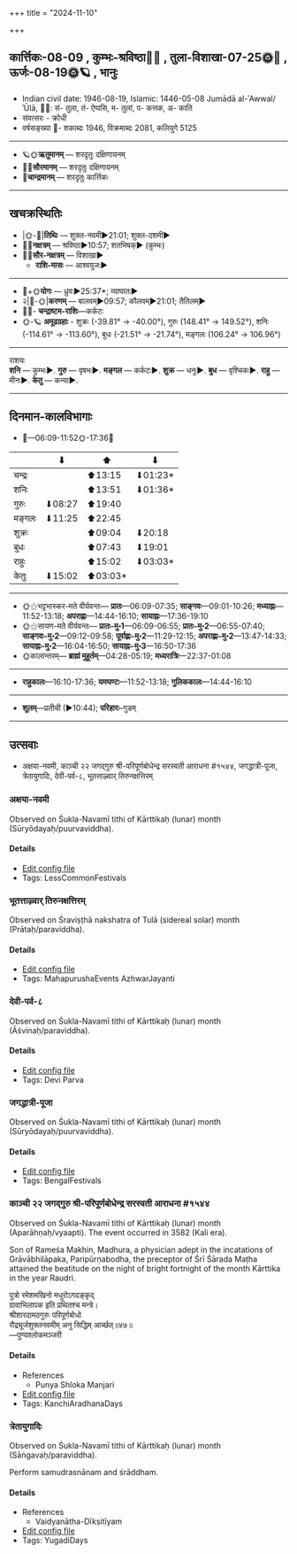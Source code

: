 +++
title = "2024-11-10"

+++
## कार्त्तिकः-08-09  ,  कुम्भः-श्रविष्ठा🌛🌌  ,  तुला-विशाखा-07-25🌞🌌  ,  ऊर्जः-08-19🌞🪐  ,  भानुः
- Indian civil date: 1946-08-19, Islamic: 1446-05-08 Jumādā al-ʾAwwal/ʾŪlā, 🌌🌞: सं- तुला, तं- ऐप्पसि, म- तुलां, प- कत्तक, अ- काति
- संवत्सरः - क्रोधी
- वर्षसङ्ख्या 🌛- शकाब्दः 1946, विक्रमाब्दः 2081, कलियुगे 5125
___________________
- 🪐🌞**ऋतुमानम्** — शरदृतुः दक्षिणायनम्
- 🌌🌞**सौरमानम्** — शरदृतुः दक्षिणायनम्
- 🌛**चान्द्रमानम्** — शरदृतुः कार्त्तिकः
___________________


## खचक्रस्थितिः
- |🌞-🌛|**तिथिः** — शुक्ल-नवमी►21:01; शुक्ल-दशमी►  
- 🌌🌛**नक्षत्रम्** — श्रविष्ठा►10:57; शतभिषक्► (कुम्भः)  
- 🌌🌞**सौर-नक्षत्रम्** — विशाखा►  
  - **राशि-मासः** — आश्वयुजः► 
___________________
- 🌛+🌞**योगः** — ध्रुवः►25:37*; व्याघातः►  
- २|🌛-🌞|**करणम्** — बालवम्►09:57; कौलवम्►21:01; तैतिलम्►  
- 🌌🌛- **चन्द्राष्टम-राशिः**—कर्कटः  
- 🌞-🪐 **अमूढग्रहाः** - शुक्रः (-39.81° → -40.00°), गुरुः (148.41° → 149.52°), शनिः (-114.61° → -113.60°), बुधः (-21.51° → -21.74°), मङ्गलः (106.24° → 106.96°)
___________________
राशयः  
**शनि** — कुम्भः►. **गुरु** — वृषभः►. **मङ्गल** — कर्कटः►. **शुक्र** — धनुः►. **बुध** — वृश्चिकः►. **राहु** — मीनः►. **केतु** — कन्या►. 
___________________


## दिनमान-कालविभागाः
- 🌅—06:09-11:52🌞-17:36🌇  

|      |⬇     |⬆     |⬇     |
|------|-----|-----|------|
|चन्द्रः|     |⬆13:15 |⬇01:23*|
|शनिः   |     |⬆13:51 |⬇01:36*|
|गुरुः  |⬇08:27 |⬆19:40 |     |
|मङ्गलः |⬇11:25 |⬆22:45 |     |
|शुक्रः |     |⬆09:04 |⬇20:18 |
|बुधः   |     |⬆07:43 |⬇19:01 |
|राहुः  |     |⬆15:02 |⬇03:03*|
|केतुः  |⬇15:02 |⬆03:03*|     |
___________________
- 🌞⚝भट्टभास्कर-मते वीर्यवन्तः— **प्रातः**—06:09-07:35; **साङ्गवः**—09:01-10:26; **मध्याह्नः**—11:52-13:18; **अपराह्णः**—14:44-16:10; **सायाह्नः**—17:36-19:10  
- 🌞⚝सायण-मते वीर्यवन्तः— **प्रातः-मु॰1**—06:09-06:55; **प्रातः-मु॰2**—06:55-07:40; **साङ्गवः-मु॰2**—09:12-09:58; **पूर्वाह्णः-मु॰2**—11:29-12:15; **अपराह्णः-मु॰2**—13:47-14:33; **सायाह्नः-मु॰2**—16:04-16:50; **सायाह्नः-मु॰3**—16:50-17:36  
- 🌞कालान्तरम्— **ब्राह्मं मुहूर्तम्**—04:28-05:19; **मध्यरात्रिः**—22:37-01:08  
___________________
- **राहुकालः**—16:10-17:36; **यमघण्टः**—11:52-13:18; **गुलिककालः**—14:44-16:10  
___________________
- **शूलम्**—प्रतीची (►10:44); **परिहारः**–गुडम्  
___________________

## उत्सवाः
- अक्षया-नवमी, काञ्ची २२ जगद्गुरु श्री-परिपूर्णबोधेन्द्र सरस्वती आराधना #१५४४, जगद्धात्री-पूजा, त्रेतायुगादिः, देवी-पर्व-८, भूतत्ताऴ्वार् तिरुनक्षत्तिरम्
### अक्षया-नवमी

Observed on Śukla-Navamī tithi of Kārttikaḥ (lunar) month (Sūryōdayaḥ/puurvaviddha). 



#### Details
- [Edit config file](https://github.com/jyotisham/adyatithi/blob/master/general/lunar_month/tithi/08/09/akSayA~navamI.toml)
- Tags: LessCommonFestivals


### भूतत्ताऴ्वार् तिरुनक्षत्तिरम्

Observed on Śraviṣṭhā nakshatra of Tulā (sidereal solar) month (Prātaḥ/paraviddha). 



#### Details
- [Edit config file](https://github.com/jyotisham/adyatithi/blob/master/mahApuruSha/ALvAr/sidereal_solar_month/nakshatra/07/23/bhUtattAzhvAr_tirunakSattiram.toml)
- Tags: MahapurushaEvents AzhwarJayanti


### देवी-पर्व-८

Observed on Śukla-Navamī tithi of Kārttikaḥ (lunar) month (Āśvinaḥ/paraviddha). 



#### Details
- [Edit config file](https://github.com/jyotisham/adyatithi/blob/master/devatA/devIparva/lunar_month/tithi/08/09/devi-parva-8.toml)
- Tags: Devi Parva


### जगद्धात्री-पूजा

Observed on Śukla-Navamī tithi of Kārttikaḥ (lunar) month (Sūryōdayaḥ/puurvaviddha). 



#### Details
- [Edit config file](https://github.com/jyotisham/adyatithi/blob/master/general/lunar_month/tithi/08/09/jagaddhAtrI-pUjA.toml)
- Tags: BengalFestivals


### काञ्ची २२ जगद्गुरु श्री-परिपूर्णबोधेन्द्र सरस्वती आराधना #१५४४

Observed on Śukla-Navamī tithi of Kārttikaḥ (lunar) month (Aparāhṇaḥ/vyaapti). The event occurred in 3582 (Kali era).  


Son of Rameśa Makhin, Madhura, a physician adept in the incatations of Grāvābhilāpaka, Paripūrṇabodha, the preceptor of Śrī Śārada Maṭha attained the beatitude on the night of bright fortnight of the month Kārttika in the year Raudri.

पुत्रो रमेशमखिनो मधुरोऽगदङ्कृद्  
ग्रावाभिलापक इति प्रथितश्च मन्त्रे।  
श्रीशारदामठगुरुः परिपूर्णबोधो  
रौद्र्यूर्जशुक्लनवमीम् अनु सिद्धिम् आर्च्छत्॥४७॥  
—पुण्यश्लोकमञ्जरी



#### Details
- References
  - Punya Shloka Manjari
- [Edit config file](https://github.com/jyotisham/adyatithi/blob/master/mahApuruSha/kAnchI-maTha/lunar_month/tithi/08/09/kAJcI_22_jagadguru_zrI~paripUrNabOdhEndra_sarasvatI_ArAdhanA.toml)
- Tags: KanchiAradhanaDays


### त्रेतायुगादिः

Observed on Śukla-Navamī tithi of Kārttikaḥ (lunar) month (Sāṅgavaḥ/paraviddha). 

Perform samudrasnānam and śrāddham.

#### Details
- References
  - Vaidyanātha-Dīkṣitīyam
- [Edit config file](https://github.com/jyotisham/adyatithi/blob/master/time_focus/yugAdiH/lunar_month/tithi/08/09/trEtAyugAdiH.toml)
- Tags: YugadiDays


